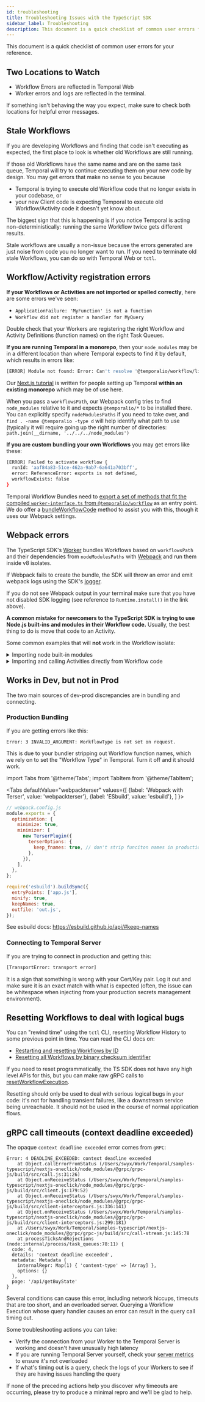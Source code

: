 ```yaml
---
id: troubleshooting
title: Troubleshooting Issues with the TypeScript SDK
sidebar_label: Troubleshooting
description: This document is a quick checklist of common user errors for your reference.
---
```


This document is a quick checklist of common user errors for your reference.

## Two Locations to Watch

- Workflow Errors are reflected in Temporal Web
- Worker errors and logs are reflected in the terminal.

If something isn't behaving the way you expect, make sure to check both locations for helpful error messages.

## Stale Workflows

If you are developing Workflows and finding that code isn't executing as expected, the first place to look is whether old Workflows are still running.

If those old Workflows have the same name and are on the same task queue, Temporal will try to continue executing them on your new code by design.
You may get errors that make no sense to you because

- Temporal is trying to execute old Workflow code that no longer exists in your codebase, or
- your new Client code is expecting Temporal to execute old Workflow/Activity code it doesn't yet know about.

The biggest sign that this is happening is if you notice Temporal is acting non-deterministically: running the same Workflow twice gets different results.

Stale workflows are usually a non-issue because the errors generated are just noise from code you no longer want to run.
If you need to terminate old stale Workflows, you can do so with Temporal Web or `tctl`.

## Workflow/Activity registration errors

**If your Workflows or Activities are not imported or spelled correctly**, here are some errors we've seen:

- `ApplicationFailure: 'MyFunction' is not a function`
- `Workflow did not register a handler for MyQuery`

Double check that your Workers are registering the right Workflow and Activity Definitions (function names) on the right Task Queues.

**If you are running Temporal in a monorepo**, then your `node_modules` may be in a different location than where Temporal expects to find it by default, which results in errors like:

```bash
[ERROR] Module not found: Error: Can't resolve '@temporalio/workflow/lib/worker-interface.js' in '/src'
```

Our [Next.js tutorial](/typescript/nextjs-tutorial) is written for people setting up Temporal **within an existing monorepo** which may be of use here.

When you pass a `workflowsPath`, our Webpack config tries to find `node_modules` relative to it and expects `@temporalio/*` to be installed there.
You can explicitly specify `nodeModulesPaths` if you need to take over, and `find . -name @temporalio -type d` will help identify what path to use (typically it will require going up the right number of directories: `path.join(__dirname, '../../../node_modules')`

**If you are custom bundling your own Workflows** you may get errors like these:

```bash
[ERROR] Failed to activate workflow {
  runId: 'aaf84a83-51ce-462a-9ab7-6a641a703bff',
  error: ReferenceError: exports is not defined,
  workflowExists: false
}
```

Temporal Workflow Bundles need to [export a set of methods that fit the compiled `worker-interface.ts` from `@temporalio/workflow`](https://github.com/temporalio/sdk-typescript/blob/eaa2d205c9bc5ff4a3b17c0b34f2dcf6b1e0264a/packages/worker/src/workflow/bundler.ts#L81) as an entry point.
We do offer a [bundleWorkflowCode](/typescript/workers/#prebuilt-workflow-bundles) method to assist you with this, though it uses our Webpack settings.

## Webpack errors

The TypeScript SDK's [Worker](/typescript/workers) bundles Workflows based on `workflowsPath` and their dependencies from `nodeModulesPaths` with [Webpack](https://webpack.js.org/) and run them inside v8 isolates.

If Webpack fails to create the bundle, the SDK will throw an error and emit webpack logs using the SDK's [logger](/typescript/logging#logs-generated-by-sdk-components).

If you do not see Webpack output in your terminal make sure that you have not disabled SDK logging (see reference to `Runtime.install()` in the link above).

**A common mistake for newcomers to the TypeScript SDK is trying to use Node.js built-ins and modules in their Workflow code.** Usually, the best thing to do is move that code to an Activity.

Some common examples that will **not** work in the Workflow isolate:

<details>
<summary>
Importing node built-in modules
</summary>

:::danger Antipattern

```ts
import fs from 'fs';

const config = fs.readFileSync('config.json', 'utf8');
```

:::

This is invalid because reading from the filesystem is a non-deterministic operation: the file may change from the time of the original Workflow execution to when the Workflow is replayed.

You'll typically see an error in this form in the Webpack output:

```
2021-10-14T19:22:00.606Z [INFO] Module not found: Error: Can't resolve 'fs' in '/Users/you/your-project/src'
2021-10-14T19:22:00.606Z [INFO] resolve 'fs' in '/Users/you/your-project/src'
2021-10-14T19:22:00.606Z [INFO]   Parsed request is a module
2021-10-14T19:22:00.606Z [INFO]   using description file: /Users/you/your-project/package.json (relative path: ./src)
2021-10-14T19:22:00.606Z [INFO]     Field 'browser' doesn't contain a valid alias configuration
```

</details>

<details>
<summary>
Importing and calling Activities directly from Workflow code
</summary>

:::danger Antipattern

```ts
import { makeHTTPRequest } from './activities';

export async function myWorkflow(): Promise<string> {
  return await makeHTTPRequest('https://temporal.io');
}
```

:::

This is invalid because activity implementations should not be directly referenced by Workflow code.
Activities are used by Workflows in order make network calls and reading from the filesystem, operations which are non-deterministic by nature because they rely on external state.
Temporal records Activity results in the Workflow history and in case your Workflow is replayed, completed Activities will not be rerun, instead their recorded result will be delivered to the Workflow.

You'll typically see an error in this form in the Webpack output:

```
2021-10-14T19:46:52.731Z [INFO] ERROR in ./src/activities.ts 8:31-46
2021-10-14T19:46:52.731Z [INFO] Module not found: Error: Can't resolve 'http' in '/Users/you/your-project/src'
2021-10-14T19:46:52.731Z [INFO]
2021-10-14T19:46:52.731Z [INFO] BREAKING CHANGE: webpack < 5 used to include polyfills for node.js core modules by default.
2021-10-14T19:46:52.731Z [INFO] This is no longer the case. Verify if you need this module and configure a polyfill for it.
2021-10-14T19:46:52.731Z [INFO]
2021-10-14T19:46:52.731Z [INFO] If you want to include a polyfill, you need to:
2021-10-14T19:46:52.731Z [INFO]         - add a fallback 'resolve.fallback: { "http": require.resolve("stream-http") }'
2021-10-14T19:46:52.731Z [INFO]         - install 'stream-http'
2021-10-14T19:46:52.731Z [INFO] If you don't want to include a polyfill, you can use an empty module like this:
2021-10-14T19:46:52.731Z [INFO]         resolve.fallback: { "http": false }
```

To properly call your Activities from Workflow code use `proxyActivities` and make sure to only import the Activity types.

```ts
import { proxyActivities } from '@temporalio/workflow';

import type * as activities from './activities';
const { makeHTTPRequest } = proxyActivities<typeof activities>();

export async function myWorkflow(): Promise<string> {
  return await makeHTTPRequest('https://temporal.io');
}
```

</details>

## Works in Dev, but not in Prod

The two main sources of dev-prod discrepancies are in bundling and connecting.

### Production Bundling

If you are getting errors like this:

```
Error: 3 INVALID_ARGUMENT: WorkflowType is not set on request.
```

This is due to your bundler stripping out Workflow function names, which we rely on to set the "Workflow Type" in Temporal. Turn it off and it should work.

import Tabs from '@theme/Tabs';
import TabItem from '@theme/TabItem';

<Tabs
defaultValue="webpackterser"
values={[
{label: 'Webpack with Terser', value: 'webpackterser'},
{label: 'ESbuild', value: 'esbuild'},
]
}>

<TabItem value="webpackterser">

```js
// webpack.config.js
module.exports = {
  optimization: {
    minimize: true,
    minimizer: [
      new TerserPlugin({
        terserOptions: {
          keep_fnames: true, // don't strip funciton names in production
        },
      }),
    ],
  },
};
```

</TabItem>
<TabItem value="esbuild">

```js
require('esbuild').buildSync({
  entryPoints: ['app.js'],
  minify: true,
  keepNames: true,
  outfile: 'out.js',
});
```

See esbuild docs: https://esbuild.github.io/api/#keep-names

</TabItem>
</Tabs>

### Connecting to Temporal Server

If you are trying to connect in production and getting this:

```bash
[TransportError: transport error]
```

It is a sign that something is wrong with your Cert/Key pair.
Log it out and make sure it is an exact match with what is expected (often, the issue can be whitespace when injecting from your production secrets management environment).

## Resetting Workflows to deal with logical bugs

You can "rewind time" using the `tctl` CLI, resetting Workflow History to some previous point in time. You can read the CLI docs on:

- [Restarting and resetting Workflows by ID](/tctl/how-to-use-tctl/#restart-reset-workflow)
- [Resetting all Workflows by binary checksum identifier](/tctl/how-to-use-tctl/#recovery-from-bad-deployment----auto-reset-workflow)

If you need to reset programmatically, the TS SDK does not have any high level APIs for this, but you can make raw gRPC calls to [resetWorkflowExecution](https://typescript.temporal.io/api/classes/proto.temporal.api.workflowservice.v1.workflowservice-1/#resetworkflowexecution).

Resetting should only be used to deal with serious logical bugs in your code: it's not for handling transient failures, like a downstream service being unreachable. It should not be used in the course of normal application flows.

## gRPC call timeouts (context deadline exceeded)

The opaque `context deadline exceeded` error comes from `gRPC`:

```
Error: 4 DEADLINE_EXCEEDED: context deadline exceeded
    at Object.callErrorFromStatus (/Users/swyx/Work/Temporal/samples-typescript/nextjs-oneclick/node_modules/@grpc/grpc-js/build/src/call.js:31:26)
    at Object.onReceiveStatus (/Users/swyx/Work/Temporal/samples-typescript/nextjs-oneclick/node_modules/@grpc/grpc-js/build/src/client.js:179:52)
    at Object.onReceiveStatus (/Users/swyx/Work/Temporal/samples-typescript/nextjs-oneclick/node_modules/@grpc/grpc-js/build/src/client-interceptors.js:336:141)
    at Object.onReceiveStatus (/Users/swyx/Work/Temporal/samples-typescript/nextjs-oneclick/node_modules/@grpc/grpc-js/build/src/client-interceptors.js:299:181)
    at /Users/swyx/Work/Temporal/samples-typescript/nextjs-oneclick/node_modules/@grpc/grpc-js/build/src/call-stream.js:145:78
    at processTicksAndRejections (node:internal/process/task_queues:78:11) {
  code: 4,
  details: 'context deadline exceeded',
  metadata: Metadata {
    internalRepr: Map(1) { 'content-type' => [Array] },
    options: {}
  },
  page: '/api/getBuyState'
}
```

Several conditions can cause this error, including network hiccups, timeouts that are too short, and an overloaded server.
Querying a Workflow Execution whose query handler causes an error can result in the query call timing out.

Some troubleshooting actions you can take:

- Verify the connection from your Worker to the Temporal Server is working and doesn't have unusually high latency
- If you are running Temporal Server yourself, check your [server metrics](/server/production-deployment/#scaling-and-metrics) to ensure it's not overloaded
- If what's timing out is a query, check the logs of your Workers to see if they are having issues handling the query

If none of the preceding actions help you discover why timeouts are occurring, please try to produce a minimal repro and we'll be glad to help.
